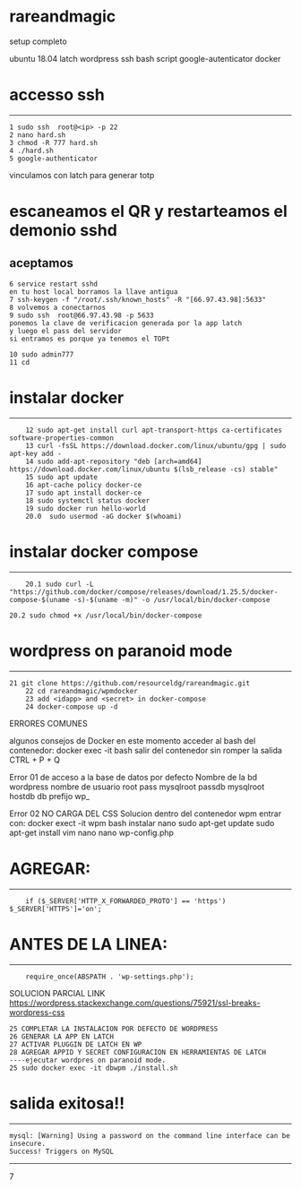 # rareandmagic

setup completo

ubuntu 18.04
latch
wordpress
ssh
bash script
google-autenticator
docker




# accesso ssh
-----------------------------------------------------------------------------------------------------------------------------

	1 sudo ssh  root@<ip> -p 22
	2 nano hard.sh
	3 chmod -R 777 hard.sh
	4 ./hard.sh
	5 google-authenticator

vinculamos con latch para generar totp

# escaneamos el QR y restarteamos el demonio sshd
aceptamos
-----------------------------------------------------------------------------------------------------------------------------

	6 service restart sshd
	en tu host local borramos la llave antigua
	7 ssh-keygen -f "/root/.ssh/known_hosts" -R "[66.97.43.98]:5633"
	8 volvemos a conectarnos
	9 sudo ssh  root@66.97.43.98 -p 5633
	ponemos la clave de verificacion generada por la app latch
	y luego el pass del servidor
	si entramos es porque ya tenemos el TOPt

	10 sudo admin777
	11 cd

# instalar docker
-----------------------------------------------------------------------------------------------------------------------------

        12 sudo apt-get install curl apt-transport-https ca-certificates software-properties-common
        13 curl -fsSL https://download.docker.com/linux/ubuntu/gpg | sudo apt-key add -
        14 sudo add-apt-repository "deb [arch=amd64] https://download.docker.com/linux/ubuntu $(lsb_release -cs) stable"
        15 sudo apt update
        16 apt-cache policy docker-ce
        17 sudo apt install docker-ce
        18 sudo systemctl status docker
        19 sudo docker run hello-world
        20.0  sudo usermod -aG docker $(whoami)
        
# instalar docker compose 
-----------------------------------------------------------------------------------------------------------------------------
 
        20.1 sudo curl -L "https://github.com/docker/compose/releases/download/1.25.5/docker-compose-$(uname -s)-$(uname -m)" -o /usr/local/bin/docker-compose
	
	20.2 sudo chmod +x /usr/local/bin/docker-compose

        
# wordpress on paranoid mode
-----------------------------------------------------------------------------------------------------------------------------
 
 	21 git clone https://github.com/resourceldg/rareandmagic.git
        22 cd rareandmagic/wpmdocker
        23 add <idapp> and <secret> in docker-compose
        24 docker-compose up -d
        
ERRORES COMUNES 

algunos consejos de Docker en este momento
acceder al bash del contenedor: docker exec  -it <nombre del contenedor> bash
salir del contenedor sin romper la salida  CTRL + P + Q 


Error 01  de acceso a la base de datos por defecto
Nombre de la bd  wordpress
nombre de usuario root
pass mysqlroot
passdb mysqlroot
hostdb db
prefijo wp_


Error 02 NO CARGA DEL CSS
Solucion  dentro del contenedor wpm
entrar con:
docker exect -it wpm bash
instalar nano
sudo apt-get update 
sudo apt-get install vim nano
nano wp-config.php
        
# AGREGAR:
-----------------------------------------------------------------------------------------------------------------------------
 
        
        if ($_SERVER['HTTP_X_FORWARDED_PROTO'] == 'https') $_SERVER['HTTPS']='on';


# ANTES DE LA LINEA:
-----------------------------------------------------------------------------------------------------------------------------
 
        
        require_once(ABSPATH . 'wp-settings.php');
        
        
        
SOLUCION PARCIAL LINK https://wordpress.stackexchange.com/questions/75921/ssl-breaks-wordpress-css
   
       
	

	25 COMPLETAR LA INSTALACION POR DEFECTO DE WORDPRESS
	26 GENERAR LA APP EN LATCH
	27 ACTIVAR PLUGGIN DE LATCH EN WP
	28 AGREGAR APPID Y SECRET CONFIGURACION EN HERRAMIENTAS DE LATCH 
	----ejecutar wordpres on paranoid mode.          
	25 sudo docker exec -it dbwpm ./install.sh

# salida exitosa!!
-----------------------------------------------------------------------------------------------------------------------------

	mysql: [Warning] Using a password on the command line interface can be insecure.
	Success! Triggers on MySQL
_____________________________________________________________________________________________________________________________



        



7


